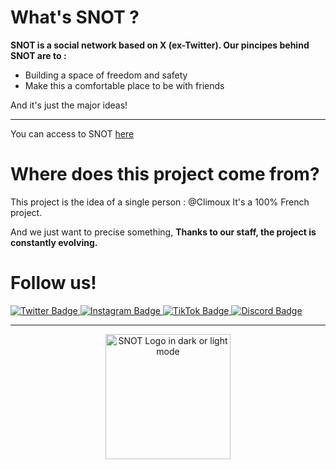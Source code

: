 # What's SNOT ?
**SNOT is a social network based on X (ex-Twitter). Our pincipes behind SNOT are to :**

- Building a space of freedom and safety
- Make this a comfortable place to be with friends

And it's just the major ideas!

---
You can access to SNOT [here](https://snot.fr)

# Where does this project come from?
This project is the idea of a single person : @Climoux
It's a 100% French project.

And we just want to precise something,
**Thanks to our staff, the project is constantly evolving.**

# Follow us!
<div id="badges">
  <a href="https://twitter.com/SNOT_SM" target="_blank">
    <img src="https://img.shields.io/badge/Twitter-blue?style=for-the-badge&logo=twitter&logoColor=white" alt="Twitter Badge"/>
  </a>
  <a href="https://instagram.com/SNOT_SM" target="_blank">
    <img src="https://img.shields.io/badge/Instagram-pink?style=for-the-badge&logo=instagram&logoColor=black" alt="Instagram Badge"/>
  </a>
  <a href="https://tiktok.com/@SNOT_SM" target="_blank">
    <img src="https://img.shields.io/badge/TikTok-black?style=for-the-badge&logo=tiktok&logoColor=white" alt="TikTok Badge"/>
  </a>
  <a href="https://discord.gg/6bTyJUUSD5" target="_blank">
    <img src="https://img.shields.io/badge/Discord-5865F2?style=for-the-badge&logo=discord&logoColor=white" alt="Discord Badge"/>
  </a>
</div>

---
<div id="footer" align="center">
  <picture>
    <source media="(prefers-color-scheme: light)" srcset="https://github-production-user-asset-6210df.s3.amazonaws.com/79767548/282266076-0a88f0c1-0c1a-4953-9a31-2eadaefb7b2e.png">
    <source media="(prefers-color-scheme: dark)" srcset="https://github-production-user-asset-6210df.s3.amazonaws.com/79767548/282266075-df3ad3ed-9a46-439e-931b-659f36efcd32.png">
    <img alt="SNOT Logo in dark or light mode" src="https://github-production-user-asset-6210df.s3.amazonaws.com/79767548/282266075-df3ad3ed-9a46-439e-931b-659f36efcd32.png" height="200">
  </picture>
</div>

